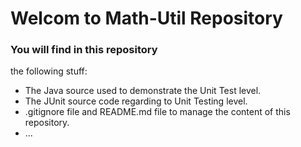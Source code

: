 # Welcom to Math-Util Repository

### You will find in this repository 
the following stuff:
* The Java source used to demonstrate 
the Unit Test level.
* The JUnit source code regarding to 
Unit Testing level.
* .gitignore file and README.md file
to manage the content of this repository.
* ...
